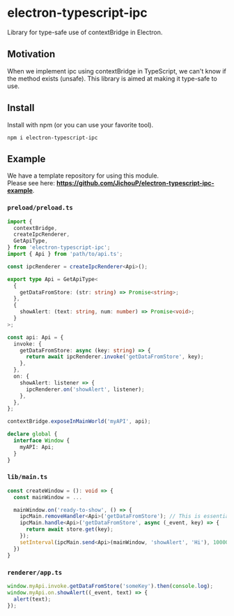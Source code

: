 # electron-typescript-ipc

Library for type-safe use of contextBridge in Electron.

## Motivation

When we implement ipc using contextBridge in TypeScript, we can't know if the method exists (unsafe).
This library is aimed at making it type-safe to use.

## Install

Install with npm (or you can use your favorite tool).

```shell
npm i electron-typescript-ipc
```

## Example

We have a template repository for using this module.  
Please see here: **<https://github.com/JichouP/electron-typescript-ipc-example>**.

### `preload/preload.ts`

```typescript
import {
  contextBridge,
  createIpcRenderer,
  GetApiType,
} from 'electron-typescript-ipc';
import { Api } from 'path/to/api.ts';

const ipcRenderer = createIpcRenderer<Api>();

export type Api = GetApiType<
  {
    getDataFromStore: (str: string) => Promise<string>;
  },
  {
    showAlert: (text: string, num: number) => Promise<void>;
  }
>;

const api: Api = {
  invoke: {
    getDataFromStore: async (key: string) => {
      return await ipcRenderer.invoke('getDataFromStore', key);
    },
  },
  on: {
    showAlert: listener => {
      ipcRenderer.on('showAlert', listener);
    },
  },
};

contextBridge.exposeInMainWorld('myAPI', api);

declare global {
  interface Window {
    myAPI: Api;
  }
}
```

### `lib/main.ts`

```typescript
const createWindow = (): void => {
  const mainWindow = ...

  mainWindow.on('ready-to-show', () => {
    ipcMain.removeHandler<Api>('getDataFromStore'); // This is essential in case you are called multiple times
    ipcMain.handle<Api>('getDataFromStore', async (_event, key) => {
      return await store.get(key);
    });
    setInterval(ipcMain.send<Api>(mainWindow, 'showAlert', 'Hi'), 10000)
  })
}
```

### `renderer/app.ts`

```typescript
window.myApi.invoke.getDataFromStore('someKey').then(console.log);
window.myApi.on.showAlert((_event, text) => {
  alert(text);
});
```
